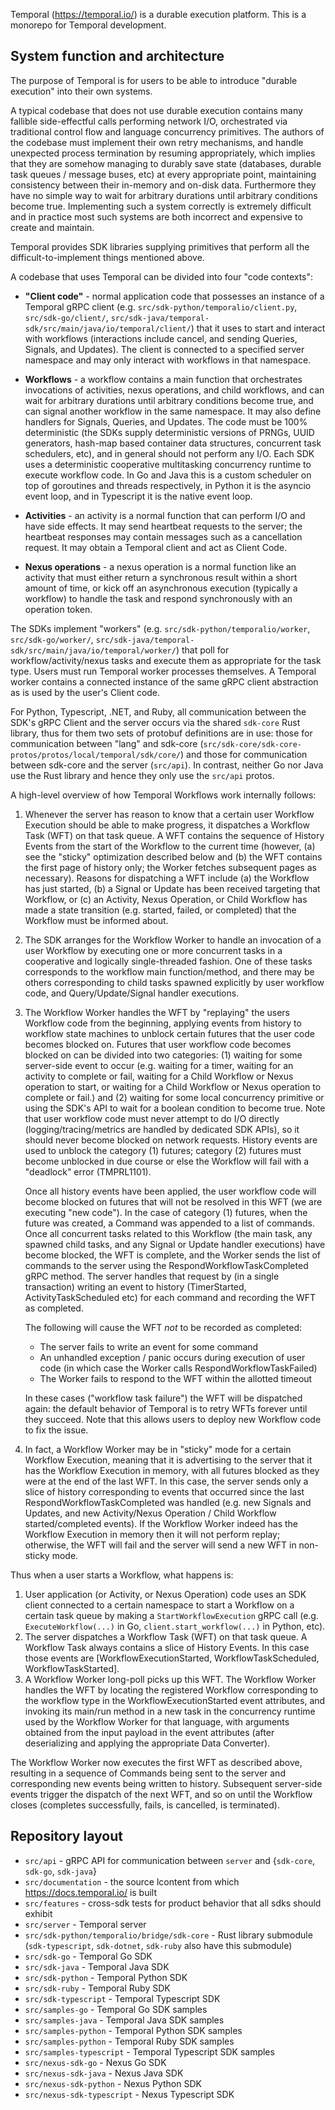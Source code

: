 Temporal (https://temporal.io/) is a durable execution platform.
This is a monorepo for Temporal development.

## System function and architecture

The purpose of Temporal is for users to be able to introduce "durable execution" into their own systems.

A typical codebase that does not use durable execution contains many fallible side-effectful calls performing network I/O, orchestrated via traditional control flow and language concurrency primitives. The authors of the codebase must implement their own retry mechanisms, and handle unexpected process termination by resuming appropriately, which implies that they are somehow managing to durably save state (databases, durable task queues / message buses, etc) at every appropriate point, maintaining consistency between their in-memory and on-disk data. Furthermore they have no simple way to wait for arbitrary durations until arbitrary conditions become true. Implementing such a system correctly is extremely difficult and in practice most such systems are both incorrect and expensive to create and maintain.

Temporal provides SDK libraries supplying primitives that perform all the difficult-to-implement things mentioned above.

A codebase that uses Temporal can be divided into four "code contexts":

-  **"Client code"** - normal application code that possesses an instance of a Temporal gRPC client (e.g. `src/sdk-python/temporalio/client.py`, `src/sdk-go/client/`, `src/sdk-java/temporal-sdk/src/main/java/io/temporal/client/`) that it uses to start and interact with workflows (interactions include cancel, and sending Queries, Signals, and Updates). The client is connected to a specified server namespace and may only interact with workflows in that namespace.

- **Workflows** - a workflow contains a main function that orchestrates invocations of activities, nexus operations, and child workflows, and can wait for arbitrary durations until arbitrary conditions become true, and can signal another workflow in the same namespace. It may also define handlers for Signals, Queries, and Updates. The code must be 100% deterministic (the SDKs supply deterministic versions of PRNGs, UUID generators, hash-map based container data structures, concurrent task schedulers, etc), and in general should not perform any I/O. Each SDK uses a deterministic cooperative multitasking concurrency runtime to execute workflow code. In Go and Java this is a custom scheduler on top of goroutines and threads respectively, in Python it is the asyncio event loop, and in Typescript it is the native event loop.

- **Activities** - an activity is a normal function that can perform I/O and have side effects. It may send heartbeat requests to the server; the heartbeat responses may contain messages such as a cancellation request. It may obtain a Temporal client and act as Client Code.

- **Nexus operations** - a nexus operation is a normal function like an activity that must either return a synchronous result within a short amount of time, or kick off an asynchronous execution (typically a workflow) to handle the task and respond synchronously with an operation token.

The SDKs implement "workers" (e.g. `src/sdk-python/temporalio/worker`, `src/sdk-go/worker/`, `src/sdk-java/temporal-sdk/src/main/java/io/temporal/worker/`) that poll for workflow/activity/nexus tasks and execute them as appropriate for the task type. Users must run Temporal worker processes themselves. A Temporal worker contains a connected instance of the same gRPC client abstraction as is used by the user's Client code.

For Python, Typescript, .NET, and Ruby, all communication between the SDK's gRPC Client and the server occurs via the shared `sdk-core` Rust library, thus for them two sets of protobuf definitions are in use: those for communication between "lang" and sdk-core (`src/sdk-core/sdk-core-protos/protos/local/temporal/sdk/core/`) and those for communication between sdk-core and the server (`src/api`). In contrast, neither Go nor Java use the Rust library and hence they only use the `src/api` protos.


A high-level overview of how Temporal Workflows work internally follows:

1. Whenever the server has reason to know that a certain user Workflow Execution should be able to make progress, it
   dispatches a Workflow Task (WFT) on that task queue. A WFT contains the sequence of History Events from the start of
   the Workflow to the current time (however, (a) see the "sticky" optimization described below and (b) the WFT contains
   the first page of history only; the Worker fetches subsequent pages as necessary). Reasons for dispatching a WFT
   include (a) the Workflow has just started, (b) a Signal or Update has been received targeting that Workflow, or (c)
   an Activity, Nexus Operation, or Child Workflow has made a state transition (e.g. started, failed, or completed) that
   the Workflow must be informed about.

2. The SDK arranges for the Workflow Worker to handle an invocation of a user Workflow by executing one or more
   concurrent tasks in a cooperative and logically single-threaded fashion. One of these tasks    corresponds to the
   workflow main function/method, and there may be others corresponding to child tasks spawned explicitly by user
   workflow code, and Query/Update/Signal handler executions.

3. The Workflow Worker handles the WFT by "replaying" the users Workflow code from the beginning, applying events from
   history to workflow state machines to unblock certain futures that the user code becomes blocked on. Futures that
   user workflow code becomes blocked on can be divided into two categories: (1) waiting for some server-side event to
   occur (e.g. waiting for a timer, waiting for an activity to complete or fail, waiting for a Child Workflow or Nexus
   operation to start, or waiting for a Child Workflow or Nexus operation to complete or fail.) and (2) waiting for some
   local concurrency primitive or using the SDK's API to wait for a boolean condition to become true. Note that user
   workflow code must never attempt to do I/O directly (logging/tracing/metrics are handled by dedicated SDK APIs), so
   it should never become blocked on network requests. History events are used to unblock the category (1) futures;
   category (2) futures must become unblocked in due course  or else the Workflow will fail with a "deadlock" error
   (TMPRL1101).

   Once all history events have been applied, the user workflow code will become blocked on futures that will not be
   resolved in this WFT (we are executing "new code"). In the case of category (1) futures, when the future was created,
   a Command was appended to a list of commands. Once all concurrent tasks related to this Workflow (the main task, any
   spawned child tasks, and any Signal or Update handler executions) have become blocked, the WFT is complete, and the
   Worker sends the list of commands to the server using the RespondWorkflowTaskCompleted gRPC method. The server
   handles that request by (in a single transaction) writing an event to history (TimerStarted, ActivityTaskScheduled
   etc) for each command and recording the WFT as completed.

   The following will cause the WFT *not* to be recorded as completed:
   - The server fails to write an event for some command
   - An unhandled exception / panic occurs during execution of user code (in which case the Worker calls RespondWorkflowTaskFailed)
   - The Worker fails to respond to the WFT within the allotted timeout

   In these cases ("workflow task failure") the WFT will be dispatched again: the default behavior of Temporal is to retry WFTs forever until they
   succeed. Note that this allows users to deploy new Workflow code to fix the issue.

3. In fact, a Workflow Worker may be in "sticky" mode for a certain Workflow Execution, meaning that it is advertising
   to the server that it has the Workflow Execution in memory, with all futures blocked as they were at the end of the
   last WFT. In this case, the server sends only a slice of history corresponding to events that occurred since the last
   RespondWorkflowTaskCompleted was handled (e.g. new Signals and Updates, and new Activity/Nexus Operation / Child
   Workflow started/completed events). If the Workflow Worker indeed has the Workflow Execution in memory then it will
   not perform replay; otherwise, the WFT will fail and the server will send a new WFT in non-sticky mode.

Thus when a user starts a Workflow, what happens is:

1. User application (or Activity, or Nexus Operation) code uses an SDK client connected to a certain namespace to start
   a Workflow on a certain task queue by making a `StartWorkflowExecution` gRPC call (e.g. `ExecuteWorkflow(...)` in Go,
   `client.start_workflow(...)` in Python, etc).
2. The server dispatches a Workflow Task (WFT) on that task queue. A Workflow Task always contains a slice of History
   Events. In this case those events are [WorkflowExecutionStarted, WorkflowTaskScheduled, WorkflowTaskStarted].
3. A Workflow Worker long-poll picks up this WFT. The Workflow Worker handles the WFT by locating the registered
   Workflow corresponding to the workflow type in the WorkflowExecutionStarted event attributes, and invoking its
   main/run method in a new task in the concurrency runtime used by the Workflow Worker for that language, with arguments obtained from the input payload in
   the event attributes (after deserializing and applying the appropriate Data Converter).

The Workflow Worker now executes the first WFT as described above, resulting in a sequence of Commands being sent to the
server and corresponding new events being written to history. Subsequent server-side events trigger the dispatch of the
next WFT, and so on until the Workflow closes (completes successfully, fails, is cancelled, is terminated).


## Repository layout
- `src/api` - gRPC API for communication between `server` and {`sdk-core`, `sdk-go`, `sdk-java`}
- `src/documentation` - the source lcontent from which https://docs.temporal.io/ is built
- `src/features` - cross-sdk tests for product behavior that all sdks should exhibit
- `src/server` - Temporal server
- `src/sdk-python/temporalio/bridge/sdk-core` - Rust library submodule (`sdk-typescript`, `sdk-dotnet`, `sdk-ruby` also have this submodule)
- `src/sdk-go` - Temporal Go SDK
- `src/sdk-java` - Temporal Java SDK
- `src/sdk-python` - Temporal Python SDK
- `src/sdk-ruby` - Temporal Ruby SDK
- `src/sdk-typescript` - Temporal Typescript SDK
- `src/samples-go` - Temporal Go SDK samples
- `src/samples-java` - Temporal Java SDK samples
- `src/samples-python` - Temporal Python SDK samples
- `src/samples-python` - Temporal Ruby SDK samples
- `src/samples-typescript` - Temporal Typescript SDK samples
- `src/nexus-sdk-go` - Nexus Go SDK
- `src/nexus-sdk-java` - Nexus Java SDK
- `src/nexus-sdk-python` - Nexus Python SDK
- `src/nexus-sdk-typescript` - Nexus Typescript SDK


